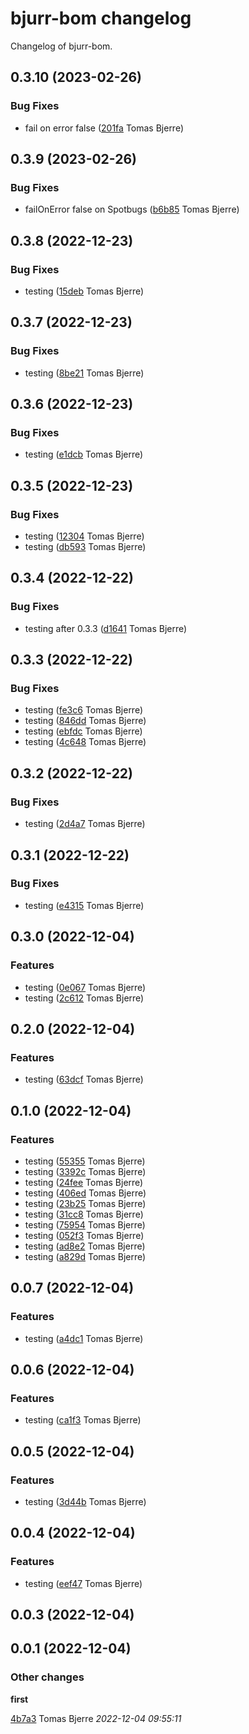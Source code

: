 # bjurr-bom changelog

Changelog of bjurr-bom.

## 0.3.10 (2023-02-26)

### Bug Fixes

-  fail on error false ([201fa](https://github.com/tomasbjerre/bjurr-bom/commit/201fafa10ad5afd) Tomas Bjerre)  

## 0.3.9 (2023-02-26)

### Bug Fixes

-  failOnError false on Spotbugs ([b6b85](https://github.com/tomasbjerre/bjurr-bom/commit/b6b857a191d2d55) Tomas Bjerre)  

## 0.3.8 (2022-12-23)

### Bug Fixes

-  testing ([15deb](https://github.com/tomasbjerre/bjurr-bom/commit/15deb1a4c55064d) Tomas Bjerre)  

## 0.3.7 (2022-12-23)

### Bug Fixes

-  testing ([8be21](https://github.com/tomasbjerre/bjurr-bom/commit/8be2188fb18d87c) Tomas Bjerre)  

## 0.3.6 (2022-12-23)

### Bug Fixes

-  testing ([e1dcb](https://github.com/tomasbjerre/bjurr-bom/commit/e1dcbba096a3eee) Tomas Bjerre)  

## 0.3.5 (2022-12-23)

### Bug Fixes

-  testing ([12304](https://github.com/tomasbjerre/bjurr-bom/commit/12304d907fd64a1) Tomas Bjerre)  
-  testing ([db593](https://github.com/tomasbjerre/bjurr-bom/commit/db5935371fa526f) Tomas Bjerre)  

## 0.3.4 (2022-12-22)

### Bug Fixes

-  testing after 0.3.3 ([d1641](https://github.com/tomasbjerre/bjurr-bom/commit/d1641dc4ceae490) Tomas Bjerre)  

## 0.3.3 (2022-12-22)

### Bug Fixes

-  testing ([fe3c6](https://github.com/tomasbjerre/bjurr-bom/commit/fe3c628cee012e7) Tomas Bjerre)  
-  testing ([846dd](https://github.com/tomasbjerre/bjurr-bom/commit/846ddc48dfa6560) Tomas Bjerre)  
-  testing ([ebfdc](https://github.com/tomasbjerre/bjurr-bom/commit/ebfdc92c4d0bb8c) Tomas Bjerre)  
-  testing ([4c648](https://github.com/tomasbjerre/bjurr-bom/commit/4c648f4c700173c) Tomas Bjerre)  

## 0.3.2 (2022-12-22)

### Bug Fixes

-  testing ([2d4a7](https://github.com/tomasbjerre/bjurr-bom/commit/2d4a76cb1e215b2) Tomas Bjerre)  

## 0.3.1 (2022-12-22)

### Bug Fixes

-  testing ([e4315](https://github.com/tomasbjerre/bjurr-bom/commit/e4315fd0f219863) Tomas Bjerre)  

## 0.3.0 (2022-12-04)

### Features

-  testing ([0e067](https://github.com/tomasbjerre/bjurr-bom/commit/0e067e7c22fa94a) Tomas Bjerre)  
-  testing ([2c612](https://github.com/tomasbjerre/bjurr-bom/commit/2c6124e840c3863) Tomas Bjerre)  

## 0.2.0 (2022-12-04)

### Features

-  testing ([63dcf](https://github.com/tomasbjerre/bjurr-bom/commit/63dcf7b3b3cec2c) Tomas Bjerre)  

## 0.1.0 (2022-12-04)

### Features

-  testing ([55355](https://github.com/tomasbjerre/bjurr-bom/commit/553555aaf33fbb7) Tomas Bjerre)  
-  testing ([3392c](https://github.com/tomasbjerre/bjurr-bom/commit/3392c9b2991441c) Tomas Bjerre)  
-  testing ([24fee](https://github.com/tomasbjerre/bjurr-bom/commit/24fee6caa797ab2) Tomas Bjerre)  
-  testing ([406ed](https://github.com/tomasbjerre/bjurr-bom/commit/406ed9051b3522e) Tomas Bjerre)  
-  testing ([23b25](https://github.com/tomasbjerre/bjurr-bom/commit/23b25a60abf4cbc) Tomas Bjerre)  
-  testing ([31cc8](https://github.com/tomasbjerre/bjurr-bom/commit/31cc897a8885f6d) Tomas Bjerre)  
-  testing ([75954](https://github.com/tomasbjerre/bjurr-bom/commit/75954d17e72de4a) Tomas Bjerre)  
-  testing ([052f3](https://github.com/tomasbjerre/bjurr-bom/commit/052f309e764385c) Tomas Bjerre)  
-  testing ([ad8e2](https://github.com/tomasbjerre/bjurr-bom/commit/ad8e2d9df679ef0) Tomas Bjerre)  
-  testing ([a829d](https://github.com/tomasbjerre/bjurr-bom/commit/a829ddc3205d010) Tomas Bjerre)  

## 0.0.7 (2022-12-04)

### Features

-  testing ([a4dc1](https://github.com/tomasbjerre/bjurr-bom/commit/a4dc1b4e19a8c06) Tomas Bjerre)  

## 0.0.6 (2022-12-04)

### Features

-  testing ([ca1f3](https://github.com/tomasbjerre/bjurr-bom/commit/ca1f399870306a1) Tomas Bjerre)  

## 0.0.5 (2022-12-04)

### Features

-  testing ([3d44b](https://github.com/tomasbjerre/bjurr-bom/commit/3d44b91586ce4be) Tomas Bjerre)  

## 0.0.4 (2022-12-04)

### Features

-  testing ([eef47](https://github.com/tomasbjerre/bjurr-bom/commit/eef47346f1f3eed) Tomas Bjerre)  

## 0.0.3 (2022-12-04)

## 0.0.1 (2022-12-04)

### Other changes

**first**


[4b7a3](https://github.com/tomasbjerre/bjurr-bom/commit/4b7a3c9db552762) Tomas Bjerre *2022-12-04 09:55:11*


